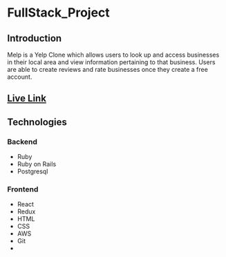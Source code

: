 # FullStack_Project

## Introduction

Melp is a Yelp Clone which allows users to look up and access businesses in their local area and view information pertaining to that business. Users are able to create reviews and rate businesses once they create a free account. 

## [Live Link](https://melp21.herokuapp.com/#/)

##  Technologies

### Backend
- Ruby
- Ruby on Rails
- Postgresql
### Frontend
- React
- Redux
- HTML
- CSS
- AWS
- Git
- 
